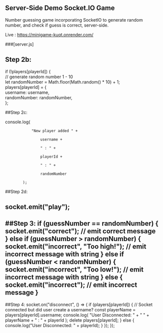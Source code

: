 ## Server-Side Demo Socket.IO Game
Number guessing game incorporating SocketIO to generate random number, and check if guess is correct, server-side.

Live : https://minigame-kuqt.onrender.com/

###[server.js]

## Step 2b:

if (!players[playerId]) {<br>
      // generate random number 1 - 10<br>
			let randomNumber = Math.floor(Math.random() * 10) + 1; <br>
			players[playerId] = {<br>
				username: username,<br>
				randomNumber: randomNumber,<br>
};<br>

##Step 2c:

console.log(

				"New player added " +
				
					username +
					
					" : " +
					
					playerId +
					
					" : " +
					
					randomNumber
					
			);
      
##Step 2d:

socket.emit("play"); 
---------------------------------
##Step 3:
if (guessNumber == randomNumber) {
			socket.emit("correct"); // emit correct message
		} else if (guessNumber > randomNumber) {
			socket.emit("incorrect", "Too high!"); // emit incorrect message with string
		} else if (guessNumber < randomNumber) {
			socket.emit("incorrect", "Too low!"); // emit incorrect message with string
		} else {
			socket.emit("incorrect"); // emit incorrect message
		}
---------------------------
##Step 4:
socket.on("disconnect", () => {
		if (players[playerId]) {
			// Socket connected but did user create a username?
			const playerName = players[playerId].username;
			console.log(
				"User Disconnected: " + " " + playerName + " : " + playerId
			);
			delete players[playerId];
		} else {
			console.log("User Disconnected: " + playerId);
		}
	});
});
    
    
